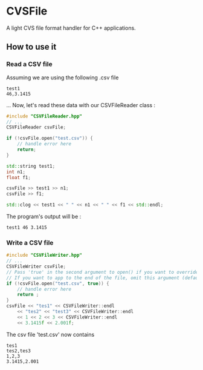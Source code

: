 # CVSFile

A light CVS file format handler for C++ applications.

## How to use it

### Read a CSV file

Assuming we are using the following .csv file

```csv
test1
46,3.1415
```
... Now, let's read these data with our CSVFileReader class :
```c++
#include "CSVFileReader.hpp"
// ...
CSVFileReader csvFile;

if (!csvFile.open("test.csv")) {
	// handle error here
	return;
}

std::string test1;
int n1;
float f1;

csvFile >> test1 >> n1;
csvFile >> f1;

std::clog << test1 << " " << n1 << " " << f1 << std::endl;
```

The program's output will be :
```
test1 46 3.1415
```

### Write a CSV file

```c++
#include "CSVFileWriter.hpp"
// ...
CSVFileWriter csvFile;
// Pass 'true' in the second argument to open() if you want to override the file.
// If you want to app to the end of the file, omit this argument (default value is false).
if (!csvFile.open("test.csv", true)) { 
	// handle error here
	return ;
}
csvFile << "tes1" << CSVFileWriter::endl
	<< "tes2" << "test3" << CSVFileWriter::endl
	<< 1 << 2 << 3 << CSVFileWriter::endl
	<< 3.1415f << 2.001f;
```
The csv file 'test.csv' now contains
```csv
tes1
tes2,tes3
1,2,3
3.1415,2.001
```


